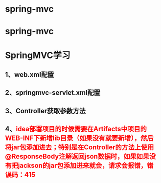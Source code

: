 # spring-mvc
# spring-mvc

# SpringMVC学习

## 1、web.xml配置

## 2、springmvc-servlet.xml配置

## 3、Controller获取参数方法

## 4、<span style="color: red">idea部署项目的时候需要在Artifacts中项目的WEB-INF下新增lib目录（如果没有就要新增），然后将jar包添加进去；特别是在Controller的方法上使用@ResponseBody注解返回json数据时，如果如果没有把jackson的jar包添加进来就会，请求会报错，错误码：415</span>

